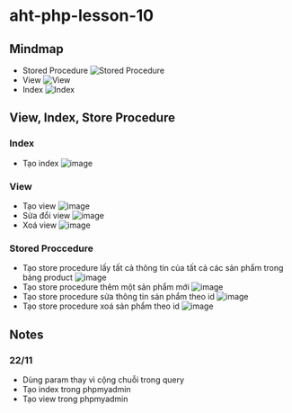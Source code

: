 ﻿# aht-php-lesson-10
## Mindmap
- Stored Procedure
![Stored Procedure](https://github.com/user-attachments/assets/6ed3b211-5902-4f0e-a1cc-a0e47e0fcd48)
- View
![View](https://github.com/user-attachments/assets/e8830738-2932-4b69-a6ea-4951edf3e6b9)
- Index
![Index](https://github.com/user-attachments/assets/f3e664be-4070-4034-93e7-fb848ce21d25)
## View, Index, Store Procedure
### Index
- Tạo index
![image](https://github.com/user-attachments/assets/6ad18c40-cdbe-4fe3-b91b-a1878df94972)
### View
- Tạo view
![image](https://github.com/user-attachments/assets/4e931a73-4c17-4b6f-ba5c-a2369bf929c6)
- Sửa đổi view
![image](https://github.com/user-attachments/assets/3a9e7c23-a4a4-4741-ae81-f894289d18b2)
- Xoá view
![image](https://github.com/user-attachments/assets/23236345-5a4c-46db-9a76-0d05168a1390)
### Stored Proccedure
- Tạo store procedure lấy tất cả thông tin của tất cả các sản phẩm trong bảng product
![image](https://github.com/user-attachments/assets/0c2a4eee-580e-4f9f-9f98-e8a9eedc7369)
- Tạo store procedure thêm một sản phẩm mới
![image](https://github.com/user-attachments/assets/58460ceb-bbdc-47ba-a241-e28644a3e8d5)
- Tạo store procedure sửa thông tin sản phẩm theo id
![image](https://github.com/user-attachments/assets/e18ac8d3-9b2b-4adb-af96-624d38e4a322)
- Tạo store procedure xoá sản phẩm theo id
![image](https://github.com/user-attachments/assets/1ebe6fc4-059a-4cfe-8398-73a2640f3a2b)

## Notes
### 22/11 
- Dùng param thay vì cộng chuỗi trong query
- Tạo index trong phpmyadmin
- Tạo view trong phpmyadmin
